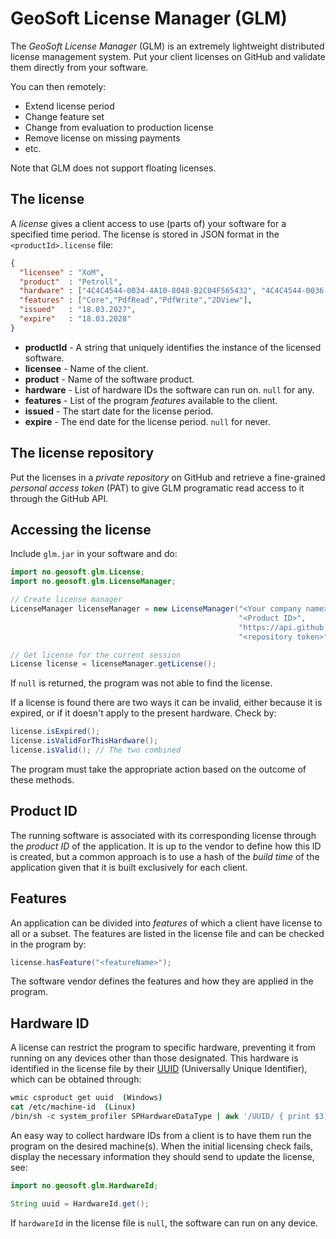# GeoSoft License Manager (GLM)

The _GeoSoft License Manager_ (GLM) is an extremely lightweight distributed
license management system.
Put your client licenses on GitHub and validate them directly from your software.

You can then remotely:

* Extend license period
* Change feature set
* Change from evaluation to production license
* Remove license on missing payments
* etc.

Note that GLM does not support floating licenses.



## The license

A _license_ gives a client access to use (parts of) your software for a specified
time period. The license is stored in JSON format
in the `<productId>.license` file:

```JSON
{
  "licensee" : "XoM",
  "product"  : "Petroll",
  "hardware" : ["4C4C4544-0034-4A10-8048-B2C04F565432", "4C4C4544-0036-4A12-8048-7689CBA0075"],
  "features" : ["Core","PdfRead","PdfWrite","2DView"],
  "issued"   : "18.03.2027",
  "expire"   : "18.03.2028"
}
```

* **productId** - A string that uniquely identifies the instance of the licensed software.
* **licensee**  - Name of the client.
* **product**   - Name of the software product.
* **hardware**  - List of hardware IDs the software can run on. `null` for any.
* **features**  - List of the program _features_ available to the client.
* **issued**    - The start date for the license period.
* **expire**    - The end date for the license period. `null` for never.



## The license repository

Put the licenses in a _private repository_ on GitHub and retrieve a fine-grained
_personal access token_ (PAT) to give GLM programatic read access to it through
the GitHub API.



## Accessing the license

Include `glm.jar` in your software and do:

```Java
import no.geosoft.glm.License;
import no.geosoft.glm.LicenseManager;

// Create license manager
LicenseManager licenseManager = new LicenseManager("<Your company name>",
                                                   "<Product ID>",
                                                   "https://api.github.com/repos/<organization>/<repo>/contents/",
                                                   "<repository token>");

// Get license for the current session
License license = licenseManager.getLicense();
```

If `null` is returned, the program was not able to find the license.

If a license is found there are two ways it can be invalid, either because
it is expired, or if it doesn't apply to the present hardware. Check by:

```Java
license.isExpired();
license.isValidForThisHardware();
license.isValid(); // The two combined
```

The program must take the appropriate action based on the outcome of these methods.



## Product ID

The running software is associated with its corresponding license through
the _product ID_ of the application. It is up to the vendor to define how this ID
is created, but a common approach is to use a hash of the _build time_ of the
application given that it is built exclusively for each client.



## Features

An application can be divided into _features_ of which a client have license
to all or a subset. The features are listed in the license file and can be
checked in the program by:

```Java
license.hasFeature("<featureName>");
```

The software vendor defines the features and how they are applied in the program.



## Hardware ID

A license can restrict the program to specific hardware,
preventing it from running on any devices other than those designated.
This hardware is identified in the license file by their
[UUID](https://en.wikipedia.org/wiki/Universally_unique_identifier)
(Universally Unique Identifier), which can be obtained through:

```csh
wmic csproduct get uuid  (Windows)
cat /etc/machine-id  (Linux)
/bin/sh -c system_profiler SPHardwareDataType | awk '/UUID/ { print $3; }' (Mac-OS)
```

An easy way to collect hardware IDs from a client is to have them run the program
on the desired machine(s). When the initial licensing check fails,
display the necessary information they should send to update the license, see:

```Java
import no.geosoft.glm.HardwareId;

String uuid = HardwareId.get();
```

If `hardwareId` in the license file is `null`, the software can run on any device.
